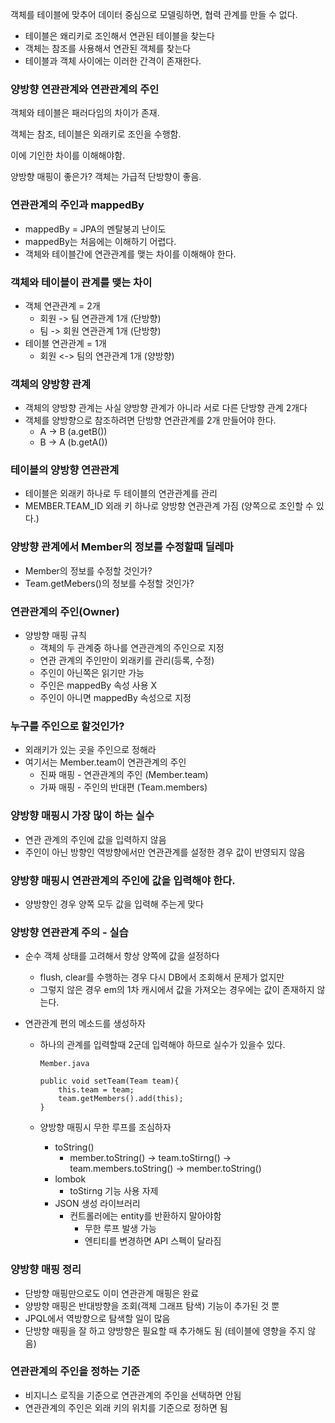 객체를 테이블에 맞추어 데이터 중심으로 모델링하면, 협력 관계를 만들 수 없다.

- 테이블은 왜리키로 조인해서 연관된 테이블을 찾는다
- 객체는 참조를 사용해서 연관된 객체를 찾는다
- 테이블과 객체 사이에는 이러한 간격이 존재한다.

### 양방향 연관관계와 연관관계의 주인

객체와 테이블은 패러다임의 차이가 존재.

객체는 참조, 테이블은 외래키로 조인을 수행함.

이에 기인한 차이를 이해해야함.

양방향 매핑이 좋은가? 객체는 가급적 단방향이 좋음.

### 연관관계의 주인과 mappedBy

- mappedBy = JPA의 멘탈붕괴 난이도
- mappedBy는 처음에는 이해하기 어렵다.
- 객체와 테이블간에 연관관계를 맺는 차이를 이해해야 한다.

### 객체와 테이블이 관계를 맺는 차이

- 객체 연관관계 = 2개
  - 회원 -> 팀 연관관계 1개 (단방향)
  - 팀 -> 회원 연관관계 1개 (단방향)
- 테이블 연관관계 = 1개
  - 회원 <-> 팀의 연관관계 1개 (양방향)

### 객체의 양방향 관계

- 객체의 양방향 관계는 사실 양방향 관계가 아니라 서로 다른 단방향 관계 2개다
- 객체를 양방향으로 참조하려면 단방향 연관관계를 2개 만들어야 한다.
  - A -> B (a.getB())
  - B -> A (b.getA())

### 테이블의 양방향 연관관계

- 테이블은 외래키 하나로 두 테이블의 연관관계를 관리
- MEMBER.TEAM_ID 외래 키 하나로 양방향 연관관계 가짐 (양쪽으로 조인할 수 있다.)

### 양방향 관계에서 Member의 정보를 수정할때 딜레마

- Member의 정보를 수정할 것인가?
- Team.getMebers()의 정보를 수정할 것인가?

### 연관관계의 주인(Owner)

- 양방향 매핑 규칙
  - 객체의 두 관계중 하나를 연관관계의 주인으로 지정
  - 연관 관계의 주인만이 외래키를 관리(등록, 수정)
  - 주인이 아닌쪽은 읽기만 가능
  - 주인은 mappedBy 속성 사용 X
  - 주인이 아니면 mappedBy 속성으로 지정

### 누구를 주인으로 할것인가?

- 외래키가 있는 곳을 주인으로 정해라
- 여기서는 Member.team이 연관관계의 주인
  - 진짜 매핑 - 연관관계의 주인 (Member.team)
  - 가짜 매핑 - 주인의 반대편 (Team.members)

### 양방향 매핑시 가장 많이 하는 실수

- 연관 관계의 주인에 값을 입력하지 않음
- 주인이 아닌 방향인 역방향에서만 연관관계를 설정한 경우 값이 반영되지 않음

### 양방향 매핑시 연관관계의 주인에 값을 입력해야 한다.

- 양방향인 경우 양쪽 모두 값을 입력해 주는게 맞다

### 양방향 연관관계 주의 - 실습

- 순수 객체 상태를 고려해서 항상 양쪽에 값을 설정하다

  - flush, clear를 수행하는 경우 다시 DB에서 조회해서 문제가 없지만
  - 그렇지 않은 경우 em의 1차 캐시에서 값을 가져오는 경우에는 값이 존재하지 않는다.
- 연관관계 편의 메소드를 생성하자

  - 하나의 관계를 입력할때 2군데 입력해야 하므로 실수가 있을수 있다.

    ```
    Member.java

    public void setTeam(Team team){
        this.team = team;
        team.getMembers().add(this);
    }
    ```
  - 양방향 매핑시 무한 루프를 조심하자

    - toString()
      - member.toString() -> team.toStirng() -> team.members.toString() -> member.toString()
    - lombok
      - toStirng 기능 사용 자제
    - JSON 생성 라이브러리
      - 컨트롤러에는 entity를 반환하지 말아야함
        - 무한 루프 발생 가능
        - 엔티티를 변경하면 API 스펙이 달라짐


### 양방향 매핑 정리

- 단방향 매핑만으로도 이미 연관관계 매핑은 완료
- 양방향 매핑은 반대방향을 조회(객체 그래프 탐색) 기능이 추가된 것 뿐
- JPQL에서 역방향으로 탐색할 일이 많음
- 단방향 매핑을 잘 하고 양방향은 필요할 때 추가해도 됨 (테이블에 영향을 주지 않음)


### 연관관계의 주인을 정하는 기준

- 비지니스 로직을 기준으로 연관관계의 주인을 선택하면 안됨
- 연관관계의 주인은 외래 키의 위치를 기준으로 정하면 됨
